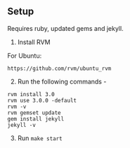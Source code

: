 ## Setup

Requires ruby, updated gems and jekyll.

1. Install RVM

For Ubuntu:
```
https://github.com/rvm/ubuntu_rvm
```

2. Run the following commands -

```
rvm install 3.0
rvm use 3.0.0 -default
rvm -v
rvm gemset update
gem install jekyll
jekyll -v
```

3. Run `make start`
